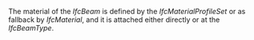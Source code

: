 The material of the _IfcBeam_ is defined by the _IfcMaterialProfileSet_ or as fallback by _IfcMaterial_, and it is attached either directly or at the _IfcBeamType_.